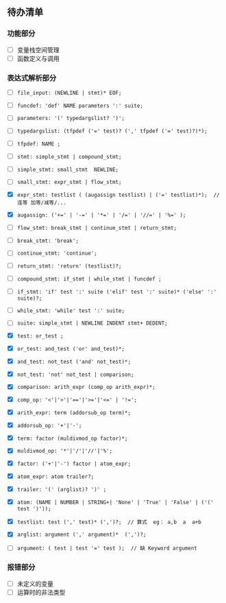 ## 待办清单

### 功能部分

- [ ] 变量栈空间管理
- [ ] 函数定义与调用

### 表达式解析部分

- [ ] `file_input: (NEWLINE | stmt)* EOF;`
  
- [ ] `funcdef: 'def' NAME parameters ':' suite;`

- [ ] `parameters: '(' typedargslist? ')';`
  
- [ ] `typedargslist: (tfpdef ('=' test)? (',' tfpdef ('=' test)?)*);`
  
- [ ] `tfpdef: NAME ;`

- [ ] `stmt: simple_stmt | compound_stmt;`
  
- [ ] `simple_stmt: small_stmt  NEWLINE;`
  
- [ ] `small_stmt: expr_stmt | flow_stmt;`
  
- [x] `expr_stmt: testlist ( (augassign testlist) | ('=' testlist)*);  // 连等 加等/减等/...`
  
- [x] `augassign: ('+=' | '-=' | '*=' | '/=' | '//=' | '%=' );`
  
- [ ] `flow_stmt: break_stmt | continue_stmt | return_stmt;`
  
- [ ] `break_stmt: 'break';`

- [ ] `continue_stmt: 'continue';`
  
- [ ] `return_stmt: 'return' (testlist)?;`
  
- [ ] `compound_stmt: if_stmt | while_stmt | funcdef ;`
  
- [ ] `if_stmt: 'if' test ':' suite ('elif' test ':' suite)* ('else' ':' suite)?;`
  
- [ ] `while_stmt: 'while' test ':' suite;`

- [ ] `suite: simple_stmt | NEWLINE INDENT stmt+ DEDENT;`
  
- [x] `test: or_test ;`
  
- [x] `or_test: and_test ('or' and_test)*;`
  
- [x] `and_test: not_test ('and' not_test)*;`
  
- [x] `not_test: 'not' not_test | comparison;`
  
- [x] `comparison: arith_expr (comp_op arith_expr)*;`
  
- [x] `comp_op: '<'|'>'|'=='|'>='|'<=' | '!=';`
  
- [x] `arith_expr: term (addorsub_op term)*;`
  
- [x] `addorsub_op: '+'|'-';`
  
- [x] `term: factor (muldivmod_op factor)*;`
  
- [x] `muldivmod_op: '*'|'/'|'//'|'%';`
  
- [x] `factor: ('+'|'-') factor | atom_expr;`
  
- [x] `atom_expr: atom trailer?;`

- [x] `trailer: '(' (arglist)? ')' ;`
  
- [x] `atom: (NAME | NUMBER | STRING+| 'None' | 'True' | 'False' | ('(' test ')'));`
  
- [x] `testlist: test (',' test)* (',')?;  // 算式  eg： a,b  a  a+b`
  
- [x] `arglist: argument (',' argument)*  (',')?;`
  
- [ ] `argument: ( test | test '=' test );  // 缺 Keyword argument`

### 报错部分

- [ ] 未定义的变量
- [ ] 运算时的非法类型